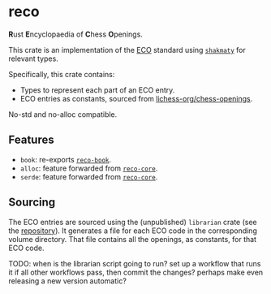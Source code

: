 # reco
**R**ust **E**ncyclopaedia of **C**hess **O**penings.

This crate is an implementation of the [ECO](https://en.wikipedia.org/wiki/Encyclopaedia_of_Chess_Openings) standard using [`shakmaty`](https://crates.io/crates/shakmaty) for relevant types.

Specifically, this crate contains:
- Types to represent each part of an ECO entry.
- ECO entries as constants, sourced from [lichess-org/chess-openings](https://github.com/lichess-org/chess-openings).

No-std and no-alloc compatible.

## Features
- `book`: re-exports [`reco-book`](https://crates.io/crates/reco-book).
- `alloc`: feature forwarded from [`reco-core`](https://crates.io/crates/reco-core).
- `serde`: feature forwarded from [`reco-core`](https://crates.io/crates/reco-core).

## Sourcing
The ECO entries are sourced using the (unpublished) `librarian` crate (see the [repository](https://github.com/tigerros/reco)).
It generates a file for each ECO code in the corresponding volume directory.
That file contains all the openings, as constants, for that ECO code.

TODO: when is the librarian script going to run? set up a workflow that runs it if all other workflows pass, then commit the changes? perhaps make even releasing a new version automatic?